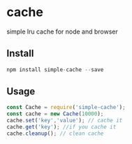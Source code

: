 # cache
simple lru cache for node and browser

## Install

```js
npm install simple-cache --save
```

## Usage

```js
const Cache = require('simple-cache');
const cache = new Cache(10000);
cache.set('key','value'); // cache it
cache.get('key'); //if you cache it 
cache.cleanup(); // clean cache
```


